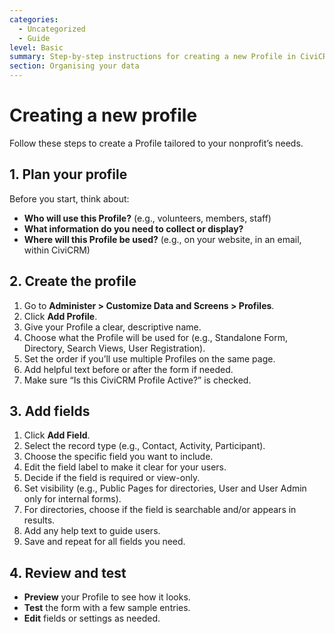```yaml
---
categories:
  - Uncategorized
  - Guide
level: Basic
summary: Step-by-step instructions for creating a new Profile in CiviCRM and choosing the right settings for your needs.
section: Organising your data
---
```


# Creating a new profile

Follow these steps to create a Profile tailored to your nonprofit’s needs.

## 1. Plan your profile

Before you start, think about:

- **Who will use this Profile?** (e.g., volunteers, members, staff)
- **What information do you need to collect or display?**
- **Where will this Profile be used?** (e.g., on your website, in an email, within CiviCRM)

## 2. Create the profile

1. Go to **Administer > Customize Data and Screens > Profiles**.
2. Click **Add Profile**.
3. Give your Profile a clear, descriptive name.
4. Choose what the Profile will be used for (e.g., Standalone Form, Directory, Search Views, User Registration).
5. Set the order if you’ll use multiple Profiles on the same page.
6. Add helpful text before or after the form if needed.
7. Make sure “Is this CiviCRM Profile Active?” is checked.

## 3. Add fields

1. Click **Add Field**.
2. Select the record type (e.g., Contact, Activity, Participant).
3. Choose the specific field you want to include.
4. Edit the field label to make it clear for your users.
5. Decide if the field is required or view-only.
6. Set visibility (e.g., Public Pages for directories, User and User Admin only for internal forms).
7. For directories, choose if the field is searchable and/or appears in results.
8. Add any help text to guide users.
9. Save and repeat for all fields you need.

## 4. Review and test

- **Preview** your Profile to see how it looks.
- **Test** the form with a few sample entries.
- **Edit** fields or settings as needed.
